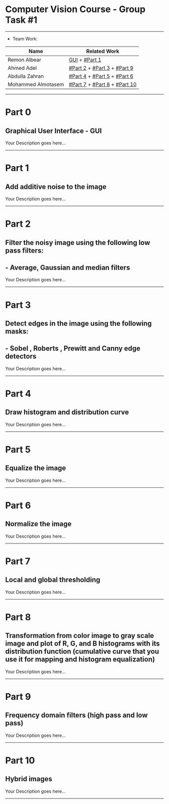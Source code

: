 # Computer Vision Course - Group Task #1

---

- Team Work:

| Name | Related Work |
| ----------- | ----------- |
| Remon Albear | [GUI](#part-0) + [#Part 1](#part-1) |
| Ahmed Adel | [#Part 2](#part-2) + [#Part 3](#part-3) + [#Part 9](#part-9) |
| Abdulla Zahran | [#Part 4](#part-4) + [#Part 5](#part-5) + [#Part 6](#part-6) |
| Mohammed Almotasem | [#Part 7](#part-7) + [#Part 8](#part-8) + [#Part 10](#part-10) |

---

# Part 0

## Graphical User Interface - GUI

Your Description goes here...

---

# Part 1

## Add additive noise to the image

Your Description goes here...

---


# Part 2

## Filter the noisy image using the following low pass filters:
## - Average, Gaussian and median filters

Your Description goes here...

---

# Part 3

## Detect edges in the image using the following masks:
## - Sobel , Roberts , Prewitt and Canny edge detectors

Your Description goes here...

---

# Part 4

## Draw histogram and distribution curve

Your Description goes here...

---

# Part 5

## Equalize the image

Your Description goes here...

---

# Part 6

## Normalize the image

Your Description goes here...

---

# Part 7

## Local and global thresholding

Your Description goes here...

---

# Part 8

## Transformation from color image to gray scale image and plot of R, G, and B histograms with its distribution function (cumulative curve that you use it for mapping and histogram equalization)

Your Description goes here...

---

# Part 9

## Frequency domain filters (high pass and low pass)

Your Description goes here...

---

# Part 10

## Hybrid images

Your Description goes here...

---